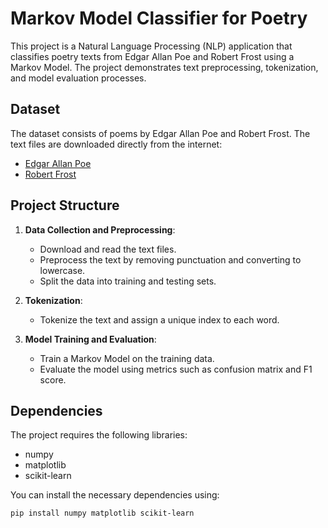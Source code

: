 # Markov Model Classifier for Poetry

This project is a Natural Language Processing (NLP) application that classifies poetry texts from Edgar Allan Poe and Robert Frost using a Markov Model. The project demonstrates text preprocessing, tokenization, and model evaluation processes.

## Dataset

The dataset consists of poems by Edgar Allan Poe and Robert Frost. The text files are downloaded directly from the internet:

- [Edgar Allan Poe](https://raw.githubusercontent.com/lazyprogrammer/machine_learning_examples/master/hmm_class/edgar_allan_poe.txt)
- [Robert Frost](https://raw.githubusercontent.com/lazyprogrammer/machine_learning_examples/master/hmm_class/robert_frost.txt)

## Project Structure

1. **Data Collection and Preprocessing**:
    - Download and read the text files.
    - Preprocess the text by removing punctuation and converting to lowercase.
    - Split the data into training and testing sets.

2. **Tokenization**:
    - Tokenize the text and assign a unique index to each word.

3. **Model Training and Evaluation**:
    - Train a Markov Model on the training data.
    - Evaluate the model using metrics such as confusion matrix and F1 score.

## Dependencies

The project requires the following libraries:

- numpy
- matplotlib
- scikit-learn

You can install the necessary dependencies using:

```bash
pip install numpy matplotlib scikit-learn
